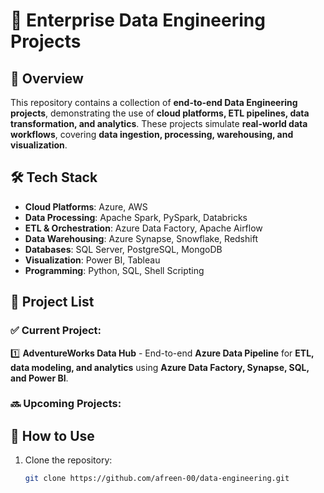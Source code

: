 # 🚀 Enterprise Data Engineering Projects

## 📌 Overview
This repository contains a collection of **end-to-end Data Engineering projects**, demonstrating the use of **cloud platforms, ETL pipelines, data transformation, and analytics**. These projects simulate **real-world data workflows**, covering **data ingestion, processing, warehousing, and visualization**.

## 🛠️ Tech Stack
- **Cloud Platforms**: Azure, AWS  
- **Data Processing**: Apache Spark, PySpark, Databricks  
- **ETL & Orchestration**: Azure Data Factory, Apache Airflow  
- **Data Warehousing**: Azure Synapse, Snowflake, Redshift  
- **Databases**: SQL Server, PostgreSQL, MongoDB  
- **Visualization**: Power BI, Tableau  
- **Programming**: Python, SQL, Shell Scripting  

## 📂 Project List
### ✅ **Current Project:**  
1️⃣ **AdventureWorks Data Hub** - End-to-end **Azure Data Pipeline** for **ETL, data modeling, and analytics** using **Azure Data Factory, Synapse, SQL, and Power BI**.  

### 🔜 **Upcoming Projects:**  

## 📖 How to Use
1. Clone the repository:  
   ```bash
   git clone https://github.com/afreen-00/data-engineering.git
